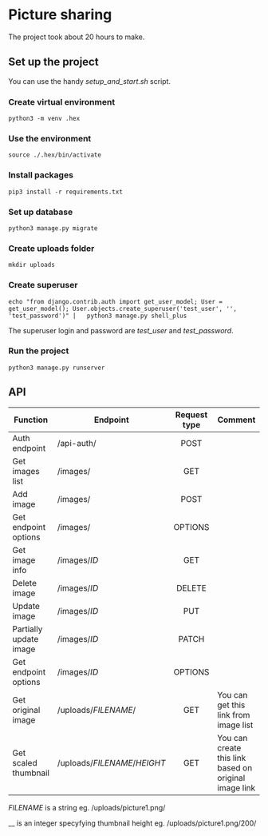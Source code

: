 # Picture sharing

The project took about 20 hours to make.

## Set up the project

You can use the handy _setup\_and\_start.sh_ script.

### Create virtual environment

    python3 -m venv .hex

### Use the environment

    source ./.hex/bin/activate

### Install packages

    pip3 install -r requirements.txt

### Set up database

    python3 manage.py migrate

### Create uploads folder

    mkdir uploads

### Create superuser

    echo "from django.contrib.auth import get_user_model; User = get_user_model(); User.objects.create_superuser('test_user', '', 'test_password')" |   python3 manage.py shell_plus

The superuser login and password are _test\_user_ and _test\_password_.

### Run the project

    python3 manage.py runserver


## API

| Function               | Endpoint                     | Request type | Comment                                               |
| ---------------------- | ---------------------------- | :----------: | ----------------------------------------------------- |
| Auth endpoint          | /api-auth/                   |     POST     |                                                       |
| Get images list        | /images/                     |     GET      |                                                       |
| Add image              | /images/                     |     POST     |                                                       |
| Get endpoint options   | /images/                     |   OPTIONS    |                                                       |
| Get image info         | /images/_ID_                 |     GET      |                                                       |
| Delete image           | /images/_ID_                 |    DELETE    |                                                       |
| Update image           | /images/_ID_                 |     PUT      |                                                       |
| Partially update image | /images/_ID_                 |    PATCH     |                                                       |
| Get endpoint options   | /images/_ID_                 |   OPTIONS    |                                                       |
| Get original image     | /uploads/_FILENAME_/         |     GET      | You can get this link from image list                 |
| Get scaled thumbnail   | /uploads/_FILENAME_/_HEIGHT_ |     GET      | You can create this link based on original image link |

_FILENAME_ is a string eg. /uploads/picture1.png/

__ is an integer specyfying thumbnail height eg. /uploads/picture1.png/200/
